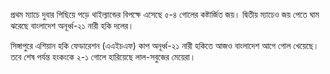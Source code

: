 প্রথম ম্যাচে দুবার পিছিয়ে পড়ে থাইল্যান্ডের বিপক্ষে এসেছে ৫-৪ গোলের কষ্টার্জিত জয়। দ্বিতীয় ম্যাচেও জয় পেতে ঘাম ঝরেছে বাংলাদেশ অনূর্ধ্ব-২১ নারী হকি দলের।

সিঙ্গাপুরে এশিয়ান হকি ফেডারেশন (এএইচএফ) কাপ অনূর্ধ্ব-২১ নারী হকিতে আজও বাংলাদেশ আগে গোল খেয়েছে। তবে শেষ পর্যন্ত হংকংকে ২-১ গোলে হারিয়েছে লাল-সবুজের মেয়েরা।
